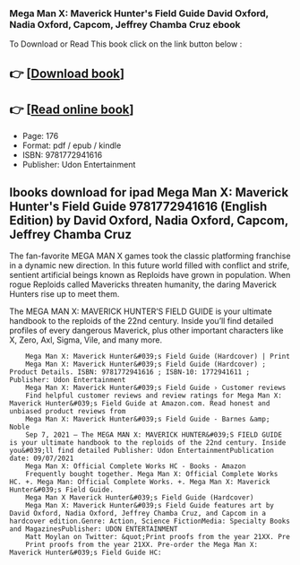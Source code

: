 ### Mega Man X: Maverick Hunter's Field Guide David Oxford, Nadia Oxford, Capcom, Jeffrey Chamba Cruz ebook

To Download or Read This book click on the link button below :

## 👉  [**[Download book](http://ebooksharez.info/download.php?group=book&from=github.com&id=607979&lnk=1065 "Download book")**]

## 👉  [**[Read online book](http://ebooksharez.info/download.php?group=book&from=github.com&id=607979&lnk=1065 "Read online book")**]


* Page: 176
* Format: pdf / epub / kindle
* ISBN: 9781772941616
* Publisher: Udon Entertainment



## Ibooks download for ipad Mega Man X: Maverick Hunter's Field Guide 9781772941616 (English Edition) by David Oxford, Nadia Oxford, Capcom, Jeffrey Chamba Cruz



The fan-favorite MEGA MAN X games took the classic platforming franchise in a dynamic new direction. In this future world filled with conflict and strife, sentient artificial beings known as Reploids have grown in population. When rogue Reploids called Mavericks threaten humanity, the daring Maverick Hunters rise up to meet them.



 The MEGA MAN X: MAVERICK HUNTER’S FIELD GUIDE is your ultimate handbook to the reploids of the 22nd century. Inside you’ll find detailed profiles of every dangerous Maverick, plus other important characters like X, Zero, Axl, Sigma, Vile, and many more.


        Mega Man X: Maverick Hunter&#039;s Field Guide (Hardcover) | Print
        Mega Man X: Maverick Hunter&#039;s Field Guide (Hardcover) ; Product Details. ISBN: 9781772941616 ; ISBN-10: 1772941611 ; Publisher: Udon Entertainment
        Mega Man X: Maverick Hunter&#039;s Field Guide › Customer reviews
        Find helpful customer reviews and review ratings for Mega Man X: Maverick Hunter&#039;s Field Guide at Amazon.com. Read honest and unbiased product reviews from 
        Mega Man X: Maverick Hunter&#039;s Field Guide - Barnes &amp; Noble
        Sep 7, 2021 — The MEGA MAN X: MAVERICK HUNTER&#039;S FIELD GUIDE is your ultimate handbook to the reploids of the 22nd century. Inside you&#039;ll find detailed Publisher: Udon EntertainmentPublication date: 09/07/2021
        Mega Man X: Official Complete Works HC - Books - Amazon
        Frequently bought together. Mega Man X: Official Complete Works HC. +. Mega Man: Official Complete Works. +. Mega Man X: Maverick Hunter&#039;s Field Guide.
        Mega Man X Maverick Hunter&#039;s Field Guide (Hardcover)
        Mega Man X: Maverick Hunter&#039;s Field Guide features art by David Oxford, Nadia Oxford, Jeffrey Chamba Cruz, and Capcom in a hardcover edition.Genre: Action, Science FictionMedia: Specialty Books and MagazinesPublisher: UDON ENTERTAINMENT
        Matt Moylan on Twitter: &quot;Print proofs from the year 21XX. Pre
        Print proofs from the year 21XX. Pre-order the Mega Man X: Maverick Hunter&#039;s Field Guide HC: 
    




